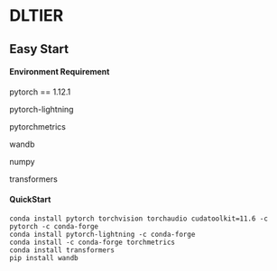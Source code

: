 # DLTIER

## Easy Start

#### Environment Requirement

pytorch == 1.12.1

pytorch-lightning

pytorchmetrics

wandb

numpy

transformers

#### QuickStart

```
conda install pytorch torchvision torchaudio cudatoolkit=11.6 -c pytorch -c conda-forge
conda install pytorch-lightning -c conda-forge
conda install -c conda-forge torchmetrics
conda install transformers
pip install wandb
```

